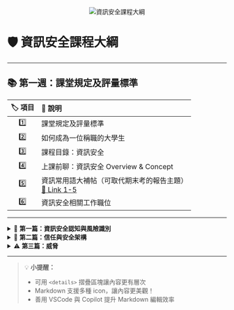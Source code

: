 
<div align="center">
  <img src="https://img.shields.io/badge/資訊安全-課程大綱-blue?style=for-the-badge&logo=markdown" alt="資訊安全課程大綱"/>
</div>

# 🛡️ 資訊安全課程大綱

---

## 📚 第一週：課堂規定及評量標準

| 🏷️ 項目 | 📄 說明 |
| :---: | :--- |
| 1️⃣ | 課堂規定及評量標準 |
| 2️⃣ | 如何成為一位稱職的大學生 |
| 3️⃣ | 課程目錄：資訊安全 |
| 4️⃣ | 上課前聊：資訊安全 Overview & Concept |
| 5️⃣ | 資訊常用語大補帖（可取代期末考的報告主題）<br>[🔗 Link 1-5](1-5.常見資訊用語_及_同學可以報告_取代期中期未考的題目.txt) |
| 6️⃣ | 資訊安全相關工作職位 |

---

<details>

<summary>📝 <b>第一篇：資訊安全認知與風險識別</b></summary>

- **📖 第1章** 資訊安全概論  
  [📂 CH01資訊安全概論.pptx](CH01資訊安全概論.pptx)
- **⚖️ 第2章** 資訊法律與事件處理  
  [📄 2-1 相關教材](2-1.資訊法律與事件處理.pptx)
</details>

<details>

<summary>🔐 <b>第二篇：信任與安全架構</b></summary>

- **🔑 第4章** 認證、授權與存取控制
- **🌐 第7章** 資訊系統與網路模型

</details>

<details>

<summary>⚠️ <b>第三篇：威脅</b></summary>

- **🚨 第3章** 資訊安全威脅
- **🦠 第10章** 惡意程式與防毒

</details>

---


> 💡 **小提醒：**
> - 可用 `<details>` 摺疊區塊讓內容更有層次
> - Markdown 支援多種 icon，讓內容更美觀！
> - 善用 VSCode 與 Copilot 提升 Markdown 編輯效率
